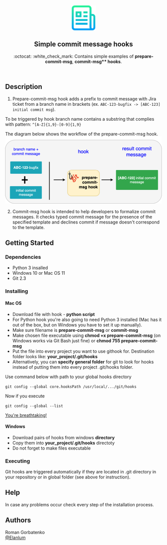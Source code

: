 <p align="center">
  <a href="https://github.com/Elanlum/python_git_hooks">
    <img src="images/logo.png" alt="Logo" width="80" height="80">
  </a>

  <h2 align="center">Simple commit message hooks</h2>

  <p align="center">
    :octocat: :white_check_mark: Contains simple examples of <b>prepare-commit-msg</b>, <b>commit-msg** hooks</b>.
  </p>
<br>


## Description

1. Prepare-commit-msg hook adds a prefix to commit message with Jira ticket from a branch name in brackets 
(ex. ```ABC-123-bugfix -> [ABC-123] initial commit msg```).

To be triggered by hook branch name contains a substring that complies with pattern: `````^[A-Z]{1,9}-[0-9]{1,9}`````

The diagram below shows the workflow of the prepare-commit-msg hook.
![diagram](./images/prepare-commit-msg.png)

2. Commit-msg hook is intended to help developers to formalize commit messages. It checks typed commit message for the presence of the specified template and declines commit if message doesn't correspond to the template.

## Getting Started

### Dependencies

* Python 3 insalled
* Windows 10 or Mac OS 11
* Git 2.3

### Installing

#### Mac OS

* Download file with hook - **python script**
* For Python hook you're also going to need Python 3 installed (Mac has it out of the box, but on Windows you have to set it up manually).
* Make sure filename is **prepare-commit-msg** or **commit-msg**
* Make chosen file executable using **chmod +x prepare-commit-msg** (on Windows works via Git Bash just fine) or **chmod 755 prepare-commit-msg**
* Put the file into every project you want to use githook for. Destination folder looks like: **your_project/.git/hooks**
* Alternatively, you can **specify general folder** for git to look for hooks instead of putting them into every project .git/hooks folder.

Use command below with path to your global hooks directory

```git config --global core.hooksPath /usr/local/.../git/hooks```

Now if you execute

```git config --global --list```

<ins>You're breathtaking!</ins>

#### Windows

* Download pairs of hooks from windows **directory**
* Copy them into **your_project/.git/hooks** directoty
* Do not forget to make files executable

### Executing

Git hooks are triggered automatically if they are located in .git directory in your repository or in global folder (see above for instruction).

## Help

In case any problems occur check every step of the installation process.

## Authors

Roman Gorbatenko  
[@Elanlum](roman.gorabtenko@gmail.com)
